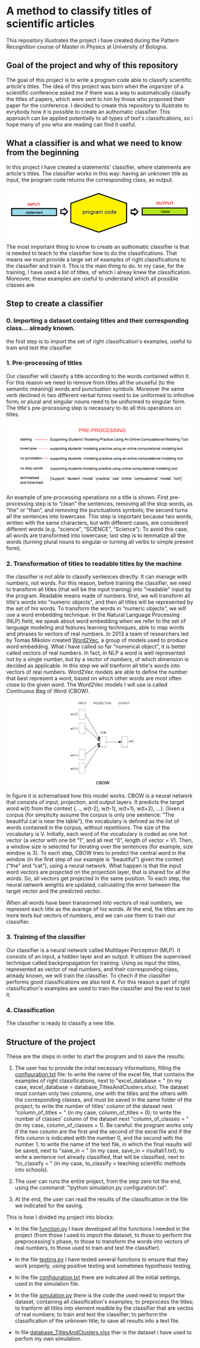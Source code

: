 # A method to classify titles of scientific articles
This repository illustrates the project i have created during the Pattern Recognition course of Master in Physics at University of Bologna.

## Goal of the project and why of this repository
The goal of this project is to write a program code able to classify scientific article's titles. The idea of this project was born when the organizer of a scientific conference asked me if there was a way to automatically classify the titles of papers, which were sent to him by those who proposed their paper for the conference.
I decided to create this repository to illustrate to evrybody how it is possible to create an authomatic classifier. This approach can be applied potentially to all types of text's classifications, so i hope many of you who are reading can find it useful.

## What a classifier is and what we need to know from the beginning
In this project I have created a statements' classifier, where statements are article's titles. The classifier works in this way: having an unknown title as input, the program code returns the corresponding class, as output.

![fig. how classifier works](https://github.com/martinacaramaschi/ClassificationOfTitles/blob/master/readme_images/01fig.statement_code_class.png)

The most important thing to know to create an authomatic classifier is that is needed to teach to the classifier how to do the classifications. That means we must provide a large set of examples of right classifications to the classifier and train it. This is the main thing to do. In my case, for the training, I have used a list of titles, of which i alreay knew the classification. Moreover, these examples are useful to understand which all possible classes are. 

## Step to create a classifier
### 0. Importing a dataset containg titles and their corresponding class... already known.
the first step is to import the set of right classification's examples, useful to train and test the classifier. 
### 1. Pre-processing of titles
Our classifier will classify a title according to the words contained within it. For this reason we need to remove from titles all the unuseful (to the semantic meaning) words and punctuation symbols. Moreover the same verb declined in two different verbal forms need to be uniformed to infinitive form; or plural and singular nouns need to be uniformed to singular form. The title's pre-processing step is necessary to do all this operations on titles.

![fig. preprocessing steps](https://github.com/martinacaramaschi/ClassificationOfTitles/blob/master/readme_images/05fig.preprocessing.png)

An example of pre-processing operations on a title is shown. First pre-processing step is to “clean” the sentences, removing all the stop words, as “the” or “than”, and removing the punctuations symbols; the second turns all the sentences into lowercase. This step is important because two words, written with the same characters, but with different cases, are considered different words (e.g. “science”, “SCIENCE”, “Science”). To avoid this case, all words are transformed into lowercase; last step is to lemmatize all the words (turning plural nouns to singular or turning all verbs to simple present form). 
### 2. Transformation of titles to readable titles by the machine
the classifier is not able to classify sentences directly. It can manage with numbers, not words. For this reason, before training the classifier, we need to transform all titles (that will be the input training) into "readable" input by the program. Readable means made of numbers. first, we will transform all title's words into "numeric objects", and then all titles will be represented by the set of his words.
To transform the words in “numeric objects”, we will use a word embedding technique. In the Natural Language Processing (NLP) field, we speak about word embedding when we refer to the set of language modeling and features learning techniques, able to map words and phrases to vectors of real numbers.  In 2013 a team of researchers led by Tomas Mikolov created [Word2Vec](https://arxiv.org/pdf/1301.3781.pdf%C3%AC%E2%80%94%20%C3%AC%E2%80%9E%C5%93), a group of models used to produce word embedding. What I have called so far “numerical object”, it is better called vectors of real numbers. In fact, in NLP a word is well represented not by a single number, but by a vector of numbers, of which dimension is decided as applicable. In this step we will tranform all title's words into vectors of real numbers. Word2Vec models are able to define the number that best represent a word, based on which other words are most often close to the given word. The Word2Vec models I will use is called Continuous Bag of Word (CBOW). 

![fig. Word2Vec model](https://github.com/martinacaramaschi/ClassificationOfTitles/blob/master/readme_images/02fig.Word2Vec_CBOW.JPG)

In figure it is schematised how this model works. CBOW is a neural network that consists of input, projection, and output layers. It predicts the target word w(t) from the context {…, w(t-2), w(t-1), w(t+1), w(t+2), …}. Given a corpus (for simplicity assume the corpus is only one sentence: “The beautiful cat is near the table”), the vocabulary is defined as the list of words contained in the corpus, without repetitions. The size of the vocabulary is V. Initially, each word of the vocabulary is coded as one hot vector (a vector with one bit “1”, and all rest “0”, length of vector = V). Then, a window size is selected for iterating over the sentences (for example, size window is 3). To each step, CBOW tries to predict the central word in the window (in the first step of our example is “beautiful”) given the context (“the” and “cat”), using a neural network. What happen is that the input word vectors are projected on the projection layer, that is shared for all the words. So, all vectors get projected in the same position. To each step, the neural network weights are updated, calculating the error between the target vector and the predicted vector.

When all words have been transormed into vectors of real numbers, we represent each title as the avarege of his words. At the end, the titles are no more texts but vectors of numbers, and we can use them to train our classifier.

### 3. Training of the classifier
Our classifier is a neural network called Multilayer Perceptron (MLP). It consists of an input, a hidden layer and an output. It utilises the supervised technique called backpropagation for training. Using as input the titles, represented as vector of real numbers, and their corresponding class, already known, we will train the classifier.
To chech if the classifier performs good classifications we also test it. For this reason a part of right classification's examples are used to train the classifier and the rest to test it.

### 4. Classification
The classifier is ready to classify a new title.

## Structure of the project
These are the steps in order to start the program and to save the results:

1. The user has to provide the inital necessary informations, filling the [configuration.txt](https://github.com/martinacaramaschi/ClassificationOfTitles/blob/master/configuration.txt) file: to write the name of the excel file, that contains the examples of right classifications, next to "excel_database = " (in my case, excel_database = database_TitlesAndClusters.xlsx). The dataset must contain only two columns, one with the titles and the others with the corresponding classes, and must be saved in the same folder of the project; to write the number of titles' column of the dataset next "column_of_titles = " (in my case, column_of_titles = 0); to write the number of classes' column of the dataset next "column_of_classes = " (in my case, column_of_classes = 1). Be careful: the program works only if the two column are the first and the second of the excel file and if the firts column is indicated with the number 0, and the second with the number 1; to write the name of the text file, in which the final results will be saved, next to "save_in = " (in my case, save_in = risultati1.txt); to write a sentence not already classified, that will be classified, next to "to_classify = " (in my case, to_classify = teaching scientific methods into schools).

2. The user can runs the entire project, from the step zero tot the end, using the command: "!python simulation.py configuration.txt".

3. At the end, the user can read the results of the classification in the file we indicated for the saving.

This is how I divided my project into blocks:

* In the file [function.py](https://github.com/martinacaramaschi/ClassificationOfTitles/blob/master/functions.py) I have developed all the functions I needed in the project (from those I used to import the dataset, to those to perform the preprocessing's phase, to those to transform the words into vectors of real numbers, to those used to train and test the classifier).

* In the file [testing.py](https://github.com/martinacaramaschi/ClassificationOfTitles/blob/master/testing.py) I have tested several functions to ensure that they work properly, using positive testing and sometimes hypothesis testing.

* In the file [configuration.txt](https://github.com/martinacaramaschi/ClassificationOfTitles/blob/master/configuration.txt) there are indicated all the initial settings, used in the simulation file.

* In the file [simulation.py](https://github.com/martinacaramaschi/ClassificationOfTitles/blob/master/simulation.py) there is the code the used need to import the dataset, containing all classification's examples; to preprocess the titles; to tranform all titles into element readble by the classifier that are vectos of real numbers; to train and test the classifier; to perform the classification of the unknown title; to save all results into a text file. 

* In file [database_TitlesAndClusters.xlsx](https://github.com/martinacaramaschi/ClassificationOfTitles/blob/master/database_TitlesAndClusters.xlsx) ther is the dataset i have used to perfom my own simulation.


